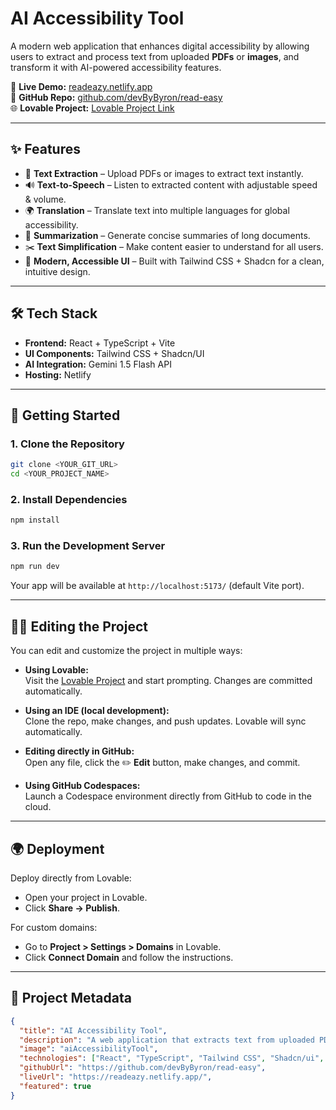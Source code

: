 # AI Accessibility Tool

A modern web application that enhances digital accessibility by allowing users to extract and process text from uploaded **PDFs** or **images**, and transform it with AI-powered accessibility features.

🔗 **Live Demo:** [readeazy.netlify.app](https://readeazy.netlify.app/)  
📂 **GitHub Repo:** [github.com/devByByron/read-easy](https://github.com/devByByron/read-easy)  
🌐 **Lovable Project:** [Lovable Project Link](https://lovable.dev/projects/e4c467fe-a14a-4c7c-a71d-166657814567)  

---

## ✨ Features

- 📄 **Text Extraction** – Upload PDFs or images to extract text instantly.  
- 🔊 **Text-to-Speech** – Listen to extracted content with adjustable speed & volume.  
- 🌍 **Translation** – Translate text into multiple languages for global accessibility.  
- 📝 **Summarization** – Generate concise summaries of long documents.  
- ✂️ **Text Simplification** – Make content easier to understand for all users.  
- 🎨 **Modern, Accessible UI** – Built with Tailwind CSS + Shadcn for a clean, intuitive design.  

---

## 🛠️ Tech Stack  

- **Frontend:** React + TypeScript + Vite  
- **UI Components:** Tailwind CSS + Shadcn/UI  
- **AI Integration:** Gemini 1.5 Flash API  
- **Hosting:** Netlify  

---

## 🚀 Getting Started  

### 1. Clone the Repository  
```bash
git clone <YOUR_GIT_URL>
cd <YOUR_PROJECT_NAME>
```

### 2. Install Dependencies  
```bash
npm install
```

### 3. Run the Development Server  
```bash
npm run dev
```  

Your app will be available at `http://localhost:5173/` (default Vite port).  

---

## 🧑‍💻 Editing the Project  

You can edit and customize the project in multiple ways:  

- **Using Lovable:**  
  Visit the [Lovable Project](https://lovable.dev/projects/e4c467fe-a14a-4c7c-a71d-166657814567) and start prompting. Changes are committed automatically.  

- **Using an IDE (local development):**  
  Clone the repo, make changes, and push updates. Lovable will sync automatically.  

- **Editing directly in GitHub:**  
  Open any file, click the ✏️ **Edit** button, make changes, and commit.  

- **Using GitHub Codespaces:**  
  Launch a Codespace environment directly from GitHub to code in the cloud.  

---

## 🌍 Deployment  

Deploy directly from Lovable:  
- Open your project in Lovable.  
- Click **Share → Publish**.  

For custom domains:  
- Go to **Project > Settings > Domains** in Lovable.  
- Click **Connect Domain** and follow the instructions.  

---

## 📌 Project Metadata  

```json
{
  "title": "AI Accessibility Tool",
  "description": "A web application that extracts text from uploaded PDFs or images and enhances accessibility with features such as text-to-speech, translation, summarization, and text simplification.",
  "image": "aiAccessibilityTool",
  "technologies": ["React", "TypeScript", "Tailwind CSS", "Shadcn/ui", "Vite", "Gemini 1.5 Flash API"],
  "githubUrl": "https://github.com/devByByron/read-easy",
  "liveUrl": "https://readeazy.netlify.app/",
  "featured": true
}
```  
